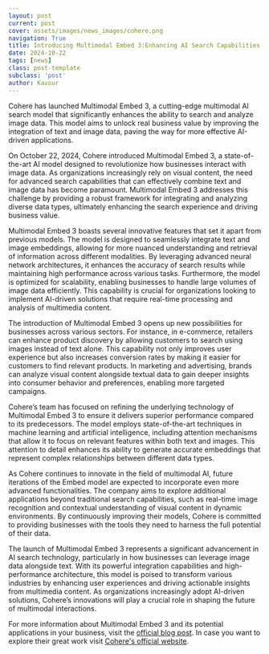 ```yaml
---
layout: post
current: post
cover: assets/images/news_images/cohere.png
navigation: True
title: Introducing Multimodal Embed 3:Enhancing AI Search Capabilities
date: 2024-10-22
tags: [news]
class: post-template
subclass: 'post'
author: Kavour
---
```


<p>Cohere has launched Multimodal Embed 3, a cutting-edge multimodal AI search model that significantly enhances the ability to search and analyze image data. This model aims to unlock real business value by improving the integration of text and image data, paving the way for more effective AI-driven applications.</p>

<p>On October 22, 2024, Cohere introduced Multimodal Embed 3, a state-of-the-art AI model designed to revolutionize how businesses interact with image data. As organizations increasingly rely on visual content, the need for advanced search capabilities that can effectively combine text and image data has become paramount. Multimodal Embed 3 addresses this challenge by providing a robust framework for integrating and analyzing diverse data types, ultimately enhancing the search experience and driving business value.</p>

<p>Multimodal Embed 3 boasts several innovative features that set it apart from previous models. The model is designed to seamlessly integrate text and image embeddings, allowing for more nuanced understanding and retrieval of information across different modalities. By leveraging advanced neural network architectures, it enhances the accuracy of search results while maintaining high performance across various tasks. Furthermore, the model is optimized for scalability, enabling businesses to handle large volumes of image data efficiently. This capability is crucial for organizations looking to implement AI-driven solutions that require real-time processing and analysis of multimedia content.</p>

<p>The introduction of Multimodal Embed 3 opens up new possibilities for businesses across various sectors. For instance, in e-commerce, retailers can enhance product discovery by allowing customers to search using images instead of text alone. This capability not only improves user experience but also increases conversion rates by making it easier for customers to find relevant products. In marketing and advertising, brands can analyze visual content alongside textual data to gain deeper insights into consumer behavior and preferences, enabling more targeted campaigns.</p>

<p>Cohere’s team has focused on refining the underlying technology of Multimodal Embed 3 to ensure it delivers superior performance compared to its predecessors. The model employs state-of-the-art techniques in machine learning and artificial intelligence, including attention mechanisms that allow it to focus on relevant features within both text and images. This attention to detail enhances its ability to generate accurate embeddings that represent complex relationships between different data types.</p>

<p>As Cohere continues to innovate in the field of multimodal AI, future iterations of the Embed model are expected to incorporate even more advanced functionalities. The company aims to explore additional applications beyond traditional search capabilities, such as real-time image recognition and contextual understanding of visual content in dynamic environments. By continuously improving their models, Cohere is committed to providing businesses with the tools they need to harness the full potential of their data.</p>

<p>The launch of Multimodal Embed 3 represents a significant advancement in AI search technology, particularly in how businesses can leverage image data alongside text. With its powerful integration capabilities and high-performance architecture, this model is poised to transform various industries by enhancing user experiences and driving actionable insights from multimedia content. As organizations increasingly adopt AI-driven solutions, Cohere’s innovations will play a crucial role in shaping the future of multimodal interactions.</p>

<p>For more information about Multimodal Embed 3 and its potential applications in your business, visit the <a href='https://cohere.com/blog/multimodal-embed-3'>official blog post</a>. In case you want to explore their great work visit <a href='https://cohere.com/'>Cohere's official website</a>.</p>